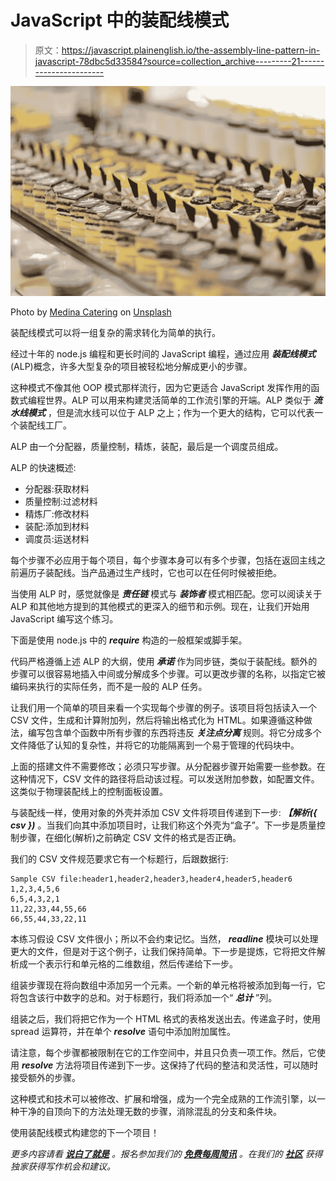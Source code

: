 # JavaScript 中的装配线模式

> 原文：<https://javascript.plainenglish.io/the-assembly-line-pattern-in-javascript-78dbc5d33584?source=collection_archive---------21----------------------->

![](img/1716e72f5f1ddbf685e1f998fe4391fc.png)

Photo by [Medina Catering](https://unsplash.com/@medinacatering?utm_source=medium&utm_medium=referral) on [Unsplash](https://unsplash.com?utm_source=medium&utm_medium=referral)

装配线模式可以将一组复杂的需求转化为简单的执行。

经过十年的 node.js 编程和更长时间的 JavaScript 编程，通过应用 ***装配线模式*** (ALP)概念，许多大型复杂的项目被轻松地分解成更小的步骤。

这种模式不像其他 OOP 模式那样流行，因为它更适合 JavaScript 发挥作用的函数式编程世界。ALP 可以用来构建灵活简单的工作流引擎的开端。ALP 类似于 ***流水线模式*** ，但是流水线可以位于 ALP 之上；作为一个更大的结构，它可以代表一个装配线工厂。

ALP 由一个分配器，质量控制，精炼，装配，最后是一个调度员组成。

ALP 的快速概述:

*   分配器:获取材料
*   质量控制:过滤材料
*   精炼厂:修改材料
*   装配:添加到材料
*   调度员:运送材料

每个步骤不必应用于每个项目，每个步骤本身可以有多个步骤，包括在返回主线之前遍历子装配线。当产品通过生产线时，它也可以在任何时候被拒绝。

当使用 ALP 时，感觉就像是 ***责任链*** 模式与 ***装饰者*** 模式相匹配。您可以阅读关于 ALP 和其他地方提到的其他模式的更深入的细节和示例。现在，让我们开始用 JavaScript 编写这个练习。

下面是使用 node.js 中的 ***require*** 构造的一般框架或脚手架。

代码严格遵循上述 ALP 的大纲，使用 ***承诺*** 作为同步链，类似于装配线。额外的步骤可以很容易地插入中间或分解成多个步骤。可以更改步骤的名称，以指定它被编码来执行的实际任务，而不是一般的 ALP 任务。

让我们用一个简单的项目来看一个实现每个步骤的例子。该项目将包括读入一个 CSV 文件，生成和计算附加列，然后将输出格式化为 HTML。如果遵循这种做法，编写包含单个函数中所有步骤的东西将违反 ***关注点分离*** 规则。将它分成多个文件降低了认知的复杂性，并将它的功能隔离到一个易于管理的代码块中。

上面的搭建文件不需要修改；必须只写步骤。从分配器步骤开始需要一些参数。在这种情况下，CSV 文件的路径将启动该过程。可以发送附加参数，如配置文件。这类似于物理装配线上的控制面板设置。

与装配线一样，使用对象的外壳并添加 CSV 文件将项目传递到下一步: ***【解析({ csv })*** 。当我们向其中添加项目时，让我们称这个外壳为“盒子”。下一步是质量控制步骤，在细化(解析)之前确定 CSV 文件的格式是否正确。

我们的 CSV 文件规范要求它有一个标题行，后跟数据行:

```
Sample CSV file:header1,header2,header3,header4,header5,header6
1,2,3,4,5,6
6,5,4,3,2,1
11,22,33,44,55,66
66,55,44,33,22,11
```

本练习假设 CSV 文件很小；所以不会约束记忆。当然， ***readline*** 模块可以处理更大的文件，但是对于这个例子，让我们保持简单。下一步是提炼，它将把文件解析成一个表示行和单元格的二维数组，然后传递给下一步。

组装步骤现在将向数组中添加另一个元素。一个新的单元格将被添加到每一行，它将包含该行中数字的总和。对于标题行，我们将添加一个“ ***总计*** ”列。

组装之后，我们将把它作为一个 HTML 格式的表格发送出去。传递盒子时，使用 spread 运算符，并在单个 ***resolve*** 语句中添加附加属性。

请注意，每个步骤都被限制在它的工作空间中，并且只负责一项工作。然后，它使用 ***resolve*** 方法将项目传递到下一步。这保持了代码的整洁和灵活性，可以随时接受额外的步骤。

这种模式和技术可以被修改、扩展和增强，成为一个完全成熟的工作流引擎，以一种干净的自顶向下的方法处理无数的步骤，消除混乱的分支和条件块。

使用装配线模式构建您的下一个项目！

*更多内容请看* [***说白了就是***](http://plainenglish.io/) *。报名参加我们的* [***免费每周简讯***](http://newsletter.plainenglish.io/) *。在我们的* [***社区***](https://discord.gg/GtDtUAvyhW) *获得独家获得写作机会和建议。*